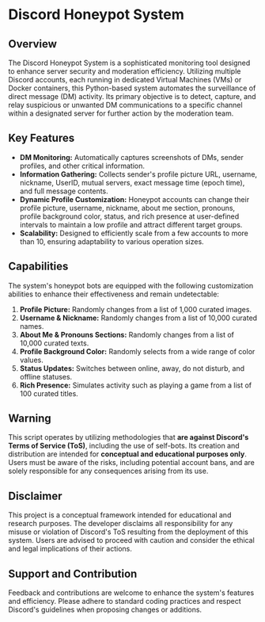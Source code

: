 # Discord Honeypot System

## Overview

The Discord Honeypot System is a sophisticated monitoring tool designed to enhance server security and moderation efficiency. Utilizing multiple Discord accounts, each running in dedicated Virtual Machines (VMs) or Docker containers, this Python-based system automates the surveillance of direct message (DM) activity. Its primary objective is to detect, capture, and relay suspicious or unwanted DM communications to a specific channel within a designated server for further action by the moderation team.

## Key Features

- **DM Monitoring:** Automatically captures screenshots of DMs, sender profiles, and other critical information.
- **Information Gathering:** Collects sender's profile picture URL, username, nickname, UserID, mutual servers, exact message time (epoch time), and full message contents.
- **Dynamic Profile Customization:** Honeypot accounts can change their profile picture, username, nickname, about me section, pronouns, profile background color, status, and rich presence at user-defined intervals to maintain a low profile and attract different target groups.
- **Scalability:** Designed to efficiently scale from a few accounts to more than 10, ensuring adaptability to various operation sizes.

## Capabilities

The system's honeypot bots are equipped with the following customization abilities to enhance their effectiveness and remain undetectable:

1. **Profile Picture:** Randomly changes from a list of 1,000 curated images.
2. **Username & Nickname:** Randomly changes from a list of 10,000 curated names.
3. **About Me & Pronouns Sections:** Randomly changes from a list of 10,000 curated texts.
4. **Profile Background Color:** Randomly selects from a wide range of color values.
5. **Status Updates:** Switches between online, away, do not disturb, and offline statuses.
6. **Rich Presence:** Simulates activity such as playing a game from a list of 100 curated titles.

## Warning

This script operates by utilizing methodologies that **are against Discord's Terms of Service (ToS)**, including the use of self-bots. Its creation and distribution are intended for **conceptual and educational purposes only**. Users must be aware of the risks, including potential account bans, and are solely responsible for any consequences arising from its use.

## Disclaimer

This project is a conceptual framework intended for educational and research purposes. The developer disclaims all responsibility for any misuse or violation of Discord's ToS resulting from the deployment of this system. Users are advised to proceed with caution and consider the ethical and legal implications of their actions.

## Support and Contribution

Feedback and contributions are welcome to enhance the system's features and efficiency. Please adhere to standard coding practices and respect Discord's guidelines when proposing changes or additions.
